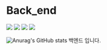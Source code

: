 # Back_end
 <img src="https://img.shields.io/badge/JAVA-007396?style=flat&logo=JAVA&logoColor=white"/> <img src="https://img.shields.io/badge/springboot-6DB33F?style=flat&logo=springboot&logoColor=white"/> <img src="https://img.shields.io/badge/mysql-4479A1?style=flat&logo=mysql&logoColor=white"/> <img src="https://img.shields.io/badge/json-000000?style=flat&logo=json&logoColor=white"/>

 ![Anurag's GitHub stats](https://github-readme-stats.vercel.app/api?https://github.com/PBEM22=anuraghazra&theme=dark&show_icons=true)
백엔드 입니다.
